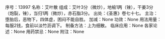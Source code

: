 序号：13997
名称：艾叶散
组成：艾叶3分（微炒），地榆1两（锉），干姜3分（炮裂，锉），当归1两（微炒），赤石脂3分。
出处：《圣惠》卷七十七。
主治：堕胎后，恶物下，四体虚，困闷不能自胜。
加减：None
功效：None
用法用量：每服2钱，食前以淡竹沥调下。
制备方法：上为细散。
临床应用：None
各家论述：None
用药禁忌：None
附注：None
